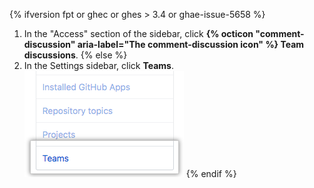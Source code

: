 {% ifversion fpt or ghec or ghes > 3.4 or ghae-issue-5658 %}
1. In the "Access" section of the sidebar, click **{% octicon "comment-discussion" aria-label="The comment-discussion icon" %} Team discussions**.
{% else %}
1. In the Settings sidebar, click **Teams**.
  ![Teams tab in the organization settings sidebar](/assets/images/help/settings/settings-sidebar-team-settings.png)
{% endif %}
